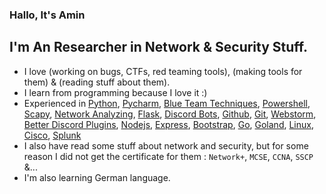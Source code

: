 ### Hallo, It's Amin

## I'm An Researcher in Network & Security Stuff.

- I love (working on bugs, CTFs, red teaming tools), (making tools for them) & (reading stuff about them).
- I learn from programming because I love it :)
- Experienced in [Python][python], [Pycharm][pycharm], [Blue Team Techniques][blue team techs], [Powershell][powershell], [Scapy][scapy], [Network Analyzing][wireshark], [Flask][flask], [Discord Bots][discord bots], [Github][github], [Git][git], [Webstorm][webstorm], [Better Discord Plugins][better discord plugins], [Nodejs][nodejs], [Express][express], [Bootstrap][bootstrap], [Go][go], [Goland][goland], [Linux][linux], [Cisco][cisco], [Splunk][splunk]
- I also have read some stuff about network and security, but for some reason I did not get the certificate for them : `Network+`, `MCSE`, `CCNA`, `SSCP` &...  
- I'm also learning German language. 

[python]: https://www.python.org/
[pycharm]: https://www.jetbrains.com/pycharm/
[scapy]: https://scapy.net/
[flask]: https://flask.palletsprojects.com/
[discord bots]: https://discordpy.readthedocs.io/
[github]: https://github.com/
[git]: https://git-scm.com/
[webstorm]: https://www.jetbrains.com/webstorm/
[better discord plugins]: https://betterdiscord.app/
[nodejs]: https://nodejs.org/
[express]: https://expressjs.com/
[bootstrap]: https://getbootstrap.com/
[go]: https://go.dev/
[goland]: https://www.jetbrains.com/go/
[linux]: https://ubuntu.com/
[blue team techs]: https://www.sans.org/cyber-security-skills-roadmap/
[cisco]: https://www.cisco.com/
[splunk]: https://www.splunk.com/
[wireshark]: https://www.wireshark.org/
[powershell]: https://docs.microsoft.com/en-us/powershell/ 

